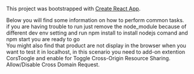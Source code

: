 This project was bootstrapped with [Create React App](https://github.com/facebookincubator/create-react-app).

Below you will find some information on how to perform common tasks.<br>
if you are having trouble to run just  remove the node_module because of different dev env setting and run npm install to install nodejs comand  and npm start you are ready to go <br>
You might also find that product are not display in the browser when  you want to test it in localhost, in this scenario you need to add-on extention CorsToogle and enable for Toggle Cross-Origin Resource Sharing. Allow/Disable Cross Domain Request.


